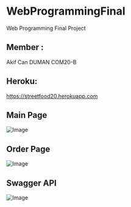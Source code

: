 # WebProgrammingFinal

Web Programming Final Project

## Member :

Akif Can DUMAN COM20-B


## Heroku:

https://streetfood20.herokuapp.com

## Main Page

![Image](https://user-images.githubusercontent.com/73740265/171969084-56427a24-78ad-439e-9465-24fe30649724.png)

## Order Page

![Image](https://user-images.githubusercontent.com/73740265/171969137-b8e9c9d1-58c5-4d19-ae34-ad53930df18c.png)

## Swagger API

![Image](https://user-images.githubusercontent.com/73740265/171969148-a65826a2-7fb2-4604-8abf-37e8c62c1f64.png)


